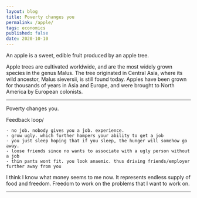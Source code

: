 ```yaml
---
layout: blog
title: Poverty changes you
permalink: /apple/
tags: economics
published: false
date: 2020-10-10
---
```

An apple is a sweet, edible fruit produced by an apple tree.

Apple trees are cultivated worldwide, and are the most widely grown species in
the genus Malus. The tree originated in Central Asia, where its wild ancestor,
Malus sieversii, is still found today. Apples have been grown for thousands of
years in Asia and Europe, and were brought to North America by European
colonists.

******
Poverty changes you.

Feedback loop/

    - no job. nobody gives you a job. experience.
    - grow ugly. which further hampers your ability to get a job
    - you just sleep hoping that if you sleep, the hunger will somehow go away.
    - loose friends since no wants to associate with a ugly person without a job
    - thin pants wont fit. you look anaemic. thus driving friends/employer further away from you

I think I know what money seems to me now. It represents endless supply of food and freedom. Freedom to work on the problems that I want to work on.

******
